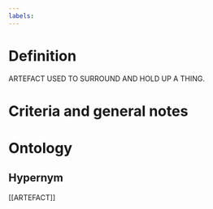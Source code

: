 ```yaml
---
labels: 
---
```


# Definition
ARTEFACT USED TO SURROUND AND HOLD UP A THING.
# Criteria and general notes
# Ontology

## Hypernym
[[ARTEFACT]]